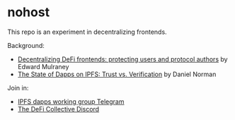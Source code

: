 # nohost

This repo is an experiment in decentralizing frontends.

Background:
- [Decentralizing DeFi frontends: protecting users and protocol authors](https://www.liquity.org/blog/decentralizing-defi-frontends-protecting-users-and-protocol-authors) by Edward Mulraney
- [The State of Dapps on IPFS: Trust vs. Verification](https://blog.ipfs.tech/dapps-ipfs/) by Daniel Norman

Join in:
- [IPFS dapps working group Telegram](https://t.me/ipfsdapps/1)
- [The DeFi Collective Discord](https://discord.com/channels/1107676235808645232/1182039542572785735)

